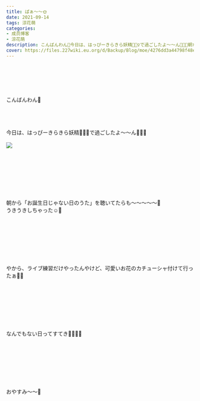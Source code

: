 ```yaml
---
title: ぱぁ〜〜🌞
date: 2021-09-14
tags: 涼花萌
categories: 
- 成员博客
- 涼花萌
description: こんばんわん🐶今日は、はっぴーきらきら妖精🧚🏻‍♀️で過ごしたよ〜〜ん🍑🍑🍑朝から「お誕生日じゃない日のうた」を聴いてたらも〜〜〜〜〜💓うきうきしちゃった☺️...
cover: https://files.227wiki.eu.org/d/Backup/Blog/moe/4276dd3a44798f48e6752a6ec842f.jpg 
---
```

<div class="blog_detail__main">
<br/>
<br/>
<br/>
<br/>
<br/>
こんばんわん🐶<br/>
<br/>
<br/>
<br/>
<br/>
今日は、はっぴーきらきら妖精🧚🏻‍♀️で過ごしたよ〜〜ん🍑🍑🍑<br/>
<br/>
<img src="https://files.227wiki.eu.org/d/Backup/Blog/moe/4276dd3a44798f48e6752a6ec842f.jpg"><br/>
<br/>
<br/>
<br/>
<br/>
<br/>
<br/>
<br/>
<br/>
朝から「お誕生日じゃない日のうた」を聴いてたらも〜〜〜〜〜💓<br/>
うきうきしちゃった☺️💓<br/>
<br/>
<br/>
<br/>
<br/>
<br/>
<br/>
<br/>
<br/>
やから、ライブ練習だけやったんやけど、可愛いお花のカチューシャ付けて行ったぁ🌸🌼<br/>
<br/>
<br/>
<br/>
<br/>
<br/>
<br/>
<br/>
<br/>
なんでもない日ってすてき🧚🏻‍♀️💓<br/>
<br/>
<br/>
<br/>
<br/>
<br/>
<br/>
<br/>
<br/>
おやすみ〜〜🌝
<!--twitter-->

<!--//twitter-->
</img></div>